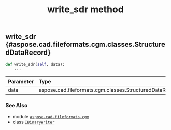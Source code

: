 ﻿---
title: write_sdr method
second_title: Aspose.CAD for Python via .NET API References
description: 
type: docs
weight: 190
url: /python-net/aspose.cad.fileformats.cgm/ibinarywriter/write_sdr/
is_root: false
---

## write_sdr {#aspose.cad.fileformats.cgm.classes.StructuredDataRecord}





```python
def write_sdr(self, data):
    ...
```


| Parameter | Type | Description |
| :- | :- | :- |
| data | aspose.cad.fileformats.cgm.classes.StructuredDataRecord |  |



### See Also
* module [`aspose.cad.fileformats.cgm`](../../)
* class [`IBinaryWriter`](/cad/python-net/aspose.cad.fileformats.cgm/ibinarywriter)
